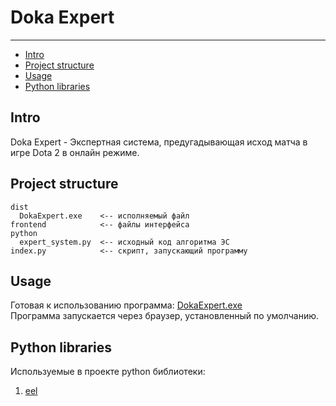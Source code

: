 # Doka Expert

---

- <a href="#intro">Intro</a>
- <a href="#structure">Project structure</a>
- <a href="#usage">Usage</a>
- <a href="#libraries">Python libraries</a>


## <a name="intro"></a> Intro

Doka Expert - Экспертная система, предугадывающая исход матча в игре Dota 2 в онлайн режиме.


## <a name="structure"></a> Project structure

```
dist  
  DokaExpert.exe    <-- исполняемый файл 
frontend            <-- файлы интерфейса
python
  expert_system.py  <-- исходный код алгоритма ЭС 
index.py            <-- скрипт, запускающий программу
```


## <a name="usage"></a> Usage

Готовая к использованию программа: [DokaExpert.exe](./dist/DokaExpert.exe)  
Программа запускается через браузер, установленный по умолчанию.


## <a name="libraries"></a> Python libraries   

Используемые в проекте python библиотеки:
1. [eel](https://github.com/ChrisKnott/Eel)